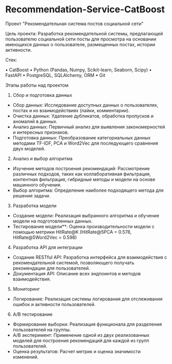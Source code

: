 # Recommendation-Service-CatBoost

Проект "Рекомендательная система постов социальной сети"


Цель проекта:
Разработка рекомендательной системы, предлагающей пользователю социальной сети посты для просмотра на основании имеющихся данных о пользователе, размещенных постах, истории активности.

Стек:

• CatBoost
• Python (Pandas, Numpy, Scikit-learn, Seaborn, Scipy)
• FastAPI
• PostgreSQL, SQLAlchemy, ORM
• Git

Этапы работы над проектом
1. Сбор и подготовка данных
- Сбор данных: Исследование доступных данных о пользователях, постах и их взаимодействиях (лайки, комментарии).
- Очистка данных: Удаление дубликатов, обработка пропусков и аномалий в данных.
- Анализ данных: Первичный анализ для выявления закономерностей и интересных признаков.
- Подготовка данных: Преобразование категориальных данных методами TF-IDF, PCA и Word2Vec для последующего сравнения двух моделей.

2. Анализ и выбор алгоритма
- Изучение методов построения рекомендаций: Рассмотрение различных подходов, таких как коллаборативная фильтрация, контентная фильтрация, гибридные методы и модели на основе машинного обучения.
- Выбор алгоритма: Определение наиболее подходящего метода для решения задачи.

3. Разработка модели
- Создание модели: Реализация выбранного алгоритма и обучение модели на подготовленных данных.
- Тестирование модели**: Оценка производительности модели с помощью метрики HitRate@K (HitRate@5PCA = 0.578, HitRate@5Word2Vec = 0.598)

4. Разработка API для интеграции
- Создание RESTful API: Разработка интерфейса для взаимодействия с рекомендательной системой, позволяющего получать рекомендации для пользователей.
- Документация API: Описание всех эндпоинтов и методов взаимодействия.

5. Мониторинг
- Логирование: Реализация системы логирования для отслеживания ошибок и активности пользователей.

6. A/B тестирование
- Формирование выборки: Реализация функционала для разделения пользователей на группы.
- A/B эксперимент: Применение одной из двух реализованных моделей для построения рекомендаций для каждой из групп пользователей.
- Оценка результатов: Расчет метрик и оценка значимости изменений.
